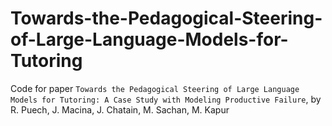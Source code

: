 # Towards-the-Pedagogical-Steering-of-Large-Language-Models-for-Tutoring
Code for paper `Towards the Pedagogical Steering of Large Language Models for Tutoring: A Case Study with Modeling Productive Failure`, by R. Puech, J. Macina, J. Chatain, M. Sachan, M. Kapur
